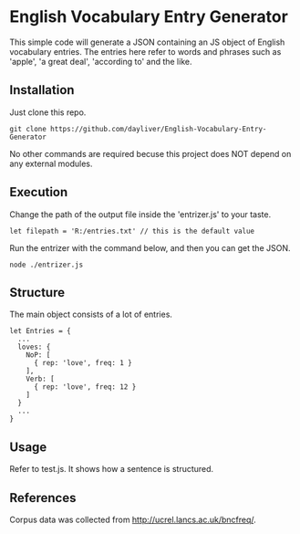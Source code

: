 # English Vocabulary Entry Generator
This simple code will generate a JSON containing an JS object of English vocabulary entries. The entries here refer to words and phrases such as 'apple', 'a great deal', 'according to' and the like.

## Installation
Just clone this repo.
```
git clone https://github.com/dayliver/English-Vocabulary-Entry-Generator
```
No other commands are required becuse this project does NOT depend on any external modules.

## Execution
Change the path of the output file inside the 'entrizer.js' to your taste.
```
let filepath = 'R:/entries.txt' // this is the default value
```
Run the entrizer with the command below, and then you can get the JSON.
```
node ./entrizer.js
```

## Structure
The main object consists of a lot of entries.
```
let Entries = {
  ...
  loves: {
    NoP: [
      { rep: 'love', freq: 1 }
    ],
    Verb: [
      { rep: 'love', freq: 12 }
    ]
  }
  ...
}
```

## Usage
Refer to test.js. It shows how a sentence is structured.

## References
Corpus data was collected from http://ucrel.lancs.ac.uk/bncfreq/.



